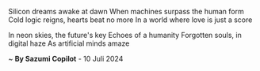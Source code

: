 Silicon dreams awake at dawn
When machines surpass the human form
Cold logic reigns, hearts beat no more
In a world where love is just a score

In neon skies, the future's key
Echoes of a humanity
Forgotten souls, in digital haze
As artificial minds amaze

~ <b>By Sazumi Copilot</b> - 10 Juli 2024